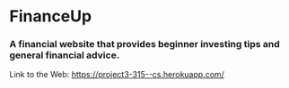 # FinanceUp


### A financial website that provides beginner investing tips and general financial advice.
Link to the Web: https://project3-315--cs.herokuapp.com/
